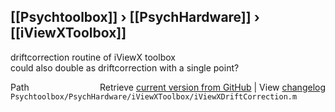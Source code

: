 ## [[Psychtoolbox]] &#8250; [[PsychHardware]] &#8250; [[iViewXToolbox]]

driftcorrection routine of iViewX toolbox  
could also double as driftcorrection with a single point?  




<div class="code_header" style="text-align:right;">
  <span style="float:left;">Path&nbsp;&nbsp;</span> <span class="counter">Retrieve <a href=
  "https://raw.github.com/Psychtoolbox-3/Psychtoolbox-3/beta/Psychtoolbox/PsychHardware/iViewXToolbox/iViewXDriftCorrection.m">current version from GitHub</a> | View <a href=
  "https://github.com/Psychtoolbox-3/Psychtoolbox-3/commits/beta/Psychtoolbox/PsychHardware/iViewXToolbox/iViewXDriftCorrection.m">changelog</a></span>
</div>
<div class="code">
  <code>Psychtoolbox/PsychHardware/iViewXToolbox/iViewXDriftCorrection.m</code>
</div>

